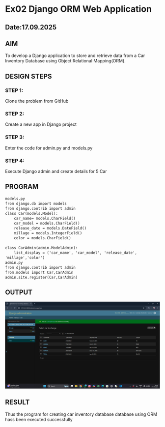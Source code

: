 # Ex02 Django ORM Web Application
## Date:17.09.2025 

## AIM
To develop a Django application to store and retrieve data from a Car Inventory Database using Object Relational Mapping(ORM).

## DESIGN STEPS

### STEP 1:
Clone the problem from GitHub

### STEP 2:
Create a new app in Django project

### STEP 3:
Enter the code for admin.py and models.py

### STEP 4:
Execute Django admin and create details for 5 Car 

## PROGRAM
```
models.py
from django.db import models
from django.contrib import admin
class Car(models.Model):
    car_name= models.CharField()
    car_model = models.CharField()
    release_date = models.DateField()
    millage = models.IntegerField()
    color = models.CharField()

class CarAdmin(admin.ModelAdmin):
    list_display = ('car_name', 'car_model', 'release_date', 'millage','color')
admin.py
from django.contrib import admin
from.models import Car,CarAdmin
admin.site.register(Car,CarAdmin)
```
## OUTPUT
![alt text](<exp2/Screenshot 2025-09-17 104122.png>)



## RESULT
Thus the program for creating car inventory database database using ORM hass been executed successfully
